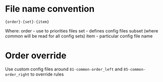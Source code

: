 # File name convention

    {order}-{set}-{item}

Where:
 order - use to priorities files
 set   - defines config files subset (where *common* will be read for all config sets)
 item  - particular config file name

# Order override

Use custom config files around `81-common-order_left` and `85-common-order_right` to override rules

